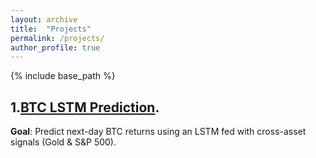 ```yaml
---
layout: archive
title:  "Projects"
permalink: /projects/
author_profile: true
---
```


{% include base_path %}

## 1.[BTC LSTM Prediction](/files/1st.html).
**Goal**: Predict next-day BTC returns using an LSTM fed with cross-asset signals (Gold & S&P 500).

